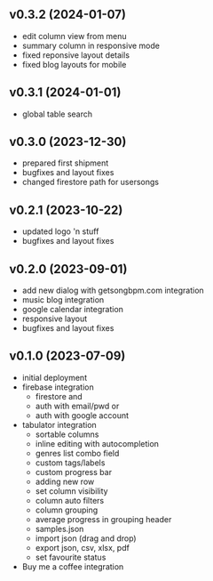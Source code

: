 v0.3.2 (2024-01-07)
-------------------
- edit column view from menu
- summary column in responsive mode
- fixed reponsive layout details
- fixed blog layouts for mobile

v0.3.1 (2024-01-01)
-------------------
- global table search

v0.3.0 (2023-12-30)
-------------------
- prepared first shipment
- bugfixes and layout fixes
- changed firestore path for usersongs

v0.2.1 (2023-10-22)
-------------------
- updated logo 'n stuff
- bugfixes and layout fixes

v0.2.0 (2023-09-01)
-------------------
- add new dialog with getsongbpm.com integration
- music blog integration
- google calendar integration
- responsive layout
- bugfixes and layout fixes

v0.1.0 (2023-07-09)
-------------------
- initial deployment
- firebase integration
  - firestore and
  - auth with email/pwd or
  - auth with google account
- tabulator integration
  - sortable columns
  - inline editing with autocompletion
  - genres list combo field
  - custom tags/labels
  - custom progress bar
  - adding new row
  - set column visibility
  - column auto filters
  - column grouping 
  - average progress in grouping header
  - samples.json
  - import json (drag and drop)
  - export json, csv, xlsx, pdf
  - set favourite status
- Buy me a coffee integration